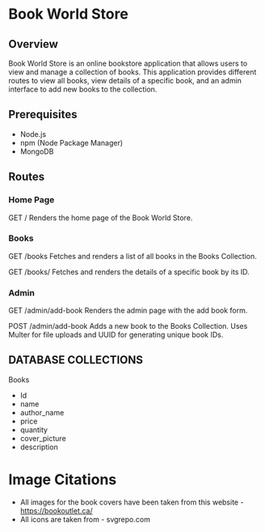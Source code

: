 # Book World Store

## Overview

Book World Store is an online bookstore application that allows users to view and manage a collection of books. This application provides different routes to view all books, view details of a specific book, and an admin interface to add new books to the collection.

## Prerequisites

- Node.js
- npm (Node Package Manager)
- MongoDB

## Routes

### Home Page
GET /
Renders the home page of the Book World Store.

### Books
GET /books
Fetches and renders a list of all books in the Books Collection.

GET /books/
Fetches and renders the details of a specific book by its ID.

### Admin
GET /admin/add-book
Renders the admin page with the add book form.

POST /admin/add-book
Adds a new book to the Books Collection. Uses Multer for file uploads and UUID for generating unique book IDs.

## DATABASE COLLECTIONS
Books
- Id
- name
- author_name
- price
- quantity
- cover_picture
- description

# Image Citations
- All images for the book covers have been taken from this website - https://bookoutlet.ca/
- All icons are taken from - svgrepo.com
